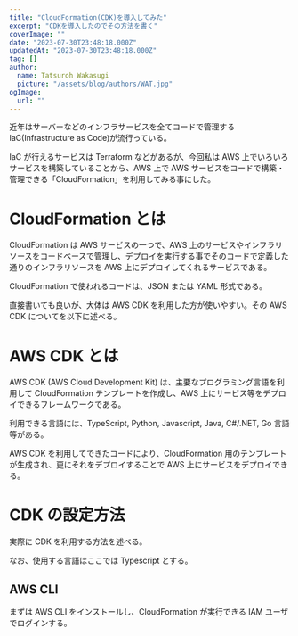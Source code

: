 ```yaml
---
title: "CloudFormation(CDK)を導入してみた"
excerpt: "CDKを導入したのでその方法を書く"
coverImage: ""
date: "2023-07-30T23:48:18.000Z"
updatedAt: "2023-07-30T23:48:18.000Z"
tag: []
author:
  name: Tatsuroh Wakasugi
  picture: "/assets/blog/authors/WAT.jpg"
ogImage:
  url: ""
---
```


近年はサーバーなどのインフラサービスを全てコードで管理する IaC(Infrastructure as Code)が流行っている。

IaC が行えるサービスは Terraform などがあるが、今回私は AWS 上でいろいろサービスを構築していることから、AWS 上で AWS サービスをコードで構築・管理できる「CloudFormation」を利用してみる事にした。

# CloudFormation とは

CloudFormation は AWS サービスの一つで、AWS 上のサービスやインフラリソースをコードベースで管理し、デプロイを実行する事でそのコードで定義した通りのインフラリソースを AWS 上にデプロイしてくれるサービスである。

CloudFormation で使われるコードは、JSON または YAML 形式である。

直接書いても良いが、大体は AWS CDK を利用した方が使いやすい。その AWS CDK についてを以下に述べる。

# AWS CDK とは

<!-- 説明文見直して欲しい -->

AWS CDK (AWS Cloud Development Kit) は、主要なプログラミング言語を利用して CloudFormation テンプレートを作成し、AWS 上にサービス等をデプロイできるフレームワークである。

利用できる言語には、TypeScript, Python, Javascript, Java, C#/.NET, Go 言語等がある。

AWS CDK を利用してできたコードにより、CloudFormation 用のテンプレートが生成され、更にそれをデプロイすることで AWS 上にサービスをデプロイできる。

# CDK の設定方法

実際に CDK を利用する方法を述べる。

なお、使用する言語はここでは Typescript とする。

## AWS CLI

まずは AWS CLI をインストールし、CloudFormation が実行できる IAM ユーザでログインする。

<!-- インストール方法書く？ >
